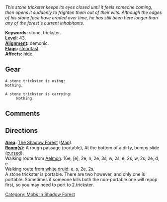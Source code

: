 *This stone trickster keeps its eyes closed until it feels someone
coming, then opens it suddenly to frighten them out of their wits.
Although the edges of his stone face have eroded over time, he has still
been here longer than any of the forest's current inhabitants.*

**Keywords:** stone, trickster.  
**[Level](Level.md "wikilink"):** 43.  
**[Alignment](Alignment.md "wikilink"):** demonic.  
**[Flags](:Category:_Mob_Types.md "wikilink"):**
[steadfast](Sentinel_Mobs.md "wikilink").  
**Affects:** [hide](Hide.md "wikilink").  

## Gear

`A stone trickster is using:`  
`Nothing.`

`A stone trickster is carrying:`  
`     Nothing.`

## Comments

## Directions

**[Area](:Category:_Areas.md "wikilink"):** [The Shadow
Forest](:Category:_Shadow_Forest.md "wikilink")
([Map](Shadow_Forest_Map.md "wikilink")).  
**[Room(s)](:Category:_Rooms.md "wikilink"):** A rough passage
(portable), At the bottom of a dirty, bumpy slide
([cursed](Cursed_Rooms.md "wikilink")).  
Walking route from [Aelmon](Aelmon.md "wikilink"): 16e, \[e\], 2e, n,
2e, 3s, w, 2s, e, 2s, w, 2s, 2e, d, e.  
Walking route from [white druid](White_Haired_Druid.md "wikilink"): e,
s, 2e, 2s.  
A stone trickster is portable. There are two however, and only one is
portable. Sometimes if someone kills both the non-portable one will
repop first, so you may need to port to 2.trickster.  

[Category: Mobs In Shadow
Forest](Category:_Mobs_In_Shadow_Forest "wikilink")
